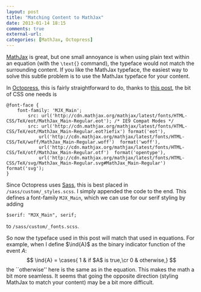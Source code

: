 ```yaml
---
layout: post
title: "Matching Content to MathJax"
date: 2013-01-14 18:15
comments: true
external-url: 
categories: [MathJax, Octopress]
---
```


[MathJax][MathJax] is great, but one small annoyance is when using plain text within an equation (with the `\text{}` command), the typeface would not match the surrounding content. If you like the MathJax typeface, the easiest way to solve this subtle problem is to use the MathJax typeface for your content. 

<!-- more -->

In [Octopress][Octopress], this is fairly straightforward to do, thanks to [this post][FontUsage], the bit of CSS one needs is

    @font-face {
        font-family: 'MJX_Main';
            src: url('http://cdn.mathjax.org/mathjax/latest/fonts/HTML-CSS/TeX/eot/MathJax_Main-Regular.eot'); /* IE9 Compat Modes */
            src: url('http://cdn.mathjax.org/mathjax/latest/fonts/HTML-CSS/TeX/eot/MathJax_Main-Regular.eot?iefix') format('eot'),
                url('http://cdn.mathjax.org/mathjax/latest/fonts/HTML-CSS/TeX/woff/MathJax_Main-Regular.woff')  format('woff'),
                url('http://cdn.mathjax.org/mathjax/latest/fonts/HTML-CSS/TeX/otf/MathJax_Main-Regular.otf')  format('opentype'),
                url('http://cdn.mathjax.org/mathjax/latest/fonts/HTML-CSS/TeX/svg/MathJax_Main-Regular.svg#MathJax_Main-Regular') format('svg');
    }

Since Octopress uses [Sass][Sass], this is best placed in `/sass/custom/_styles.scss`. I simply appended the code to the end. This defines a font-family `MJX_Main`, which we can use for our serif styling by adding

	$serif: "MJX_Main", serif;

to `/sass/custom/_fonts.scss`. 

So now the typeface used in this post will match that used in equations. For example, when I define $\ind{A}$ as the binary indicator function of the event $A$:
$$
	\ind{A} = \cases{
		1 & if $A$ is true,\cr
		0 & otherwise,}
$$
the ``otherwise'' here is the same as in the equation. This makes the math a bit more seamless. It seems that going the opposite direction (styling MathJax to match your content) may be a bit more difficult. 


[MathJax]: http://www.mathjax.org "MathJax"

[Octopress]: http://octopress.org/ "Octopress"

[Sass]: http://sass-lang.com/ "Sass"

[FontUsage]: https://groups.google.com/forum/?fromgroups=#!topic/mathjax-users/jqQxrmeG48o "MathJax Users Google Group"
